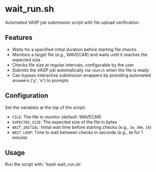 # wait_run.sh

Automated VASP job submission script with file upload verification.

## Features

- Waits for a specified initial duration before starting file checks
- Monitors a target file (e.g., WAVECAR) and waits until it reaches the expected size
- Checks file size at regular intervals, configurable by the user
- Submits the VASP job automatically via `sbatch` when the file is ready
- Can bypass interactive submission wrappers by providing automated answers ('y', 'n') to prompts

## Configuration

Set the variables at the top of the script:

- `FILE`: The file to monitor (default: WAVECAR)
- `EXPECTED_SIZE`: The expected size of the file in bytes
- `WAIT_INITIAL`: Initial wait time before starting checks (e.g., `1m`, `30m`, `1h`)
- `WAIT_LOOP`: Time to wait between checks in seconds (e.g., `60` for 1 minute)

## Usage

Run the script with: 'bash wait_run.sh'
